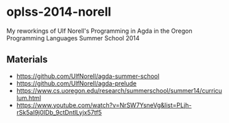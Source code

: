 # oplss-2014-norell
My reworkings of Ulf Norell's Programming in Agda in the Oregon Programming Languages Summer School 2014

## Materials
* https://github.com/UlfNorell/agda-summer-school
* https://github.com/UlfNorell/agda-prelude
* https://www.cs.uoregon.edu/research/summerschool/summer14/curriculum.html
* https://www.youtube.com/watch?v=NrSW7YsneVg&list=PLjh-rSk5aI9j0IDb_9ctDntlLyjx57tf5
